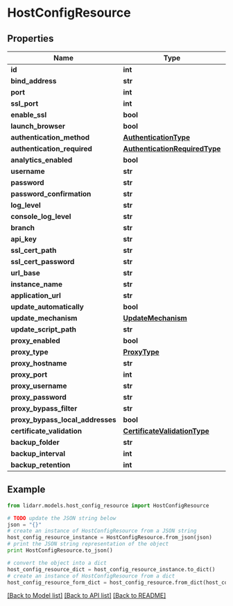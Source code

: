 # HostConfigResource


## Properties

Name | Type | Description | Notes
------------ | ------------- | ------------- | -------------
**id** | **int** |  | [optional] 
**bind_address** | **str** |  | [optional] 
**port** | **int** |  | [optional] 
**ssl_port** | **int** |  | [optional] 
**enable_ssl** | **bool** |  | [optional] 
**launch_browser** | **bool** |  | [optional] 
**authentication_method** | [**AuthenticationType**](AuthenticationType.md) |  | [optional] 
**authentication_required** | [**AuthenticationRequiredType**](AuthenticationRequiredType.md) |  | [optional] 
**analytics_enabled** | **bool** |  | [optional] 
**username** | **str** |  | [optional] 
**password** | **str** |  | [optional] 
**password_confirmation** | **str** |  | [optional] 
**log_level** | **str** |  | [optional] 
**console_log_level** | **str** |  | [optional] 
**branch** | **str** |  | [optional] 
**api_key** | **str** |  | [optional] 
**ssl_cert_path** | **str** |  | [optional] 
**ssl_cert_password** | **str** |  | [optional] 
**url_base** | **str** |  | [optional] 
**instance_name** | **str** |  | [optional] 
**application_url** | **str** |  | [optional] 
**update_automatically** | **bool** |  | [optional] 
**update_mechanism** | [**UpdateMechanism**](UpdateMechanism.md) |  | [optional] 
**update_script_path** | **str** |  | [optional] 
**proxy_enabled** | **bool** |  | [optional] 
**proxy_type** | [**ProxyType**](ProxyType.md) |  | [optional] 
**proxy_hostname** | **str** |  | [optional] 
**proxy_port** | **int** |  | [optional] 
**proxy_username** | **str** |  | [optional] 
**proxy_password** | **str** |  | [optional] 
**proxy_bypass_filter** | **str** |  | [optional] 
**proxy_bypass_local_addresses** | **bool** |  | [optional] 
**certificate_validation** | [**CertificateValidationType**](CertificateValidationType.md) |  | [optional] 
**backup_folder** | **str** |  | [optional] 
**backup_interval** | **int** |  | [optional] 
**backup_retention** | **int** |  | [optional] 

## Example

```python
from lidarr.models.host_config_resource import HostConfigResource

# TODO update the JSON string below
json = "{}"
# create an instance of HostConfigResource from a JSON string
host_config_resource_instance = HostConfigResource.from_json(json)
# print the JSON string representation of the object
print HostConfigResource.to_json()

# convert the object into a dict
host_config_resource_dict = host_config_resource_instance.to_dict()
# create an instance of HostConfigResource from a dict
host_config_resource_form_dict = host_config_resource.from_dict(host_config_resource_dict)
```
[[Back to Model list]](../README.md#documentation-for-models) [[Back to API list]](../README.md#documentation-for-api-endpoints) [[Back to README]](../README.md)


